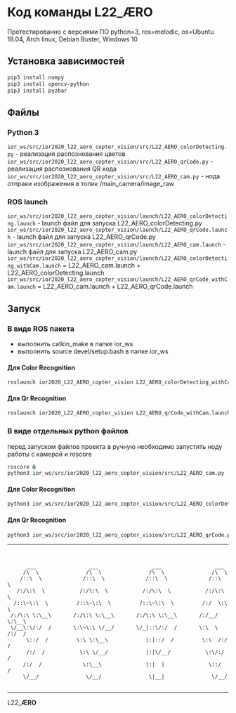 # Код команды L22_**ÆRO**

Протестированно с версиями ПО python=3, ros=melodic, os=Ubuntu 18.04, Arch linux, Debian Buster, Windows 10
## Установка зависимостей
```bash
pip3 install numpy
pip3 install opencv-python
pip3 install pyzbar
```
## Файлы 
### Python 3
```ior_ws/src/ior2020_l22_aero_copter_vision/src/L22_AERO_colorDetecting.py``` - реализация распознования цветов \
```ior_ws/src/ior2020_l22_aero_copter_vision/src/L22_AERO_qrCode.py``` - реализация распознования QR кода \
```ior_ws/src/ior2020_l22_aero_copter_vision/src/L22_AERO_cam.py``` - нода отпраки изображения в топик /main_camera/image_raw

### ROS launch
```ior_ws/src/ior2020_l22_aero_copter_vision/launch/L22_AERO_colorDetecting.launch``` - launch файл для запуска L22_AERO_colorDetecting.py \
```ior_ws/src/ior2020_l22_aero_copter_vision/launch/L22_AERO_qrCode.launch``` -  launch файл для запуска L22_AERO_qrCode.py \
```ior_ws/src/ior2020_l22_aero_copter_vision/launch/L22_AERO_cam.launch``` -  launch файл для запуска L22_AERO_cam.py \
```ior_ws/src/ior2020_l22_aero_copter_vision/launch/L22_AERO_colorDetecting_withCam.launch``` = L22_AERO_cam.launch + L22_AERO_colorDetecting.launch \
```ior_ws/src/ior2020_l22_aero_copter_vision/launch/L22_AERO_qrCode_withCam.launch``` = L22_AERO_cam.launch + L22_AERO_qrCode.launch 

## Запуск
### В виде ROS пакета
 <!-- - Создать catkin workspace 
 - Поместить файлы пакета в папку src workspace`а
 - Cкомпелировать пакет ior2020_L22_AERO_copter_vision  (выполнить ``` catkin_make``` в папке workspace`a )
 - выполнить ``` source devel/setup.bash``` в папке workspace`a  -->
 - выполнить catkin_make в папке ior_ws
 - выполнить source devel/setup.bash в папке ior_ws
#### Для Color Recognition
```bash
roslaunch ior2020_L22_AERO_copter_vision L22_AERO_colorDetecting_withCam.launch
```
#### Для Qr Recognition
```bash
roslaunch ior2020_L22_AERO_copter_vision L22_AERO_qrCode_withCam.launch
```
### В виде отдельных python файлов
перед запуском файлов проекта в ручную необходимо запустить ноду работы с камерой и roscore
```bash
roscore &
python3 ior_ws/src/ior2020_l22_aero_copter_vision/src/L22_AERO_cam.py
```
#### Для Color Recognition
```bash
python3 ior_ws/src/ior2020_l22_aero_copter_vision/src/L22_AERO_colorDetecting.py
```
#### Для Qr Recognition
```bash
python3 ior_ws/src/ior2020_l22_aero_copter_vision/src/L22_AERO_qrCode.py
```
-----------

```


      ___                 ___                 ___                 ___     
     /\  \               /\  \               /\  \               /\  \    
    /::\  \             /::\  \             /::\  \             /::\  \   
   /:/\:\  \           /:/\:\  \           /:/\:\  \           /:/\:\  \  
  /::\~\:\  \         /::\~\:\  \         /::\~\:\  \         /:/  \:\  \ 
 /:/\:\ \:\__\       /:/\:\ \:\__\       /:/\:\ \:\__\       /:/__/ \:\__\
 \/__\:\/:/  /       \:\~\:\ \/__/       \/_|::\/:/  /       \:\  \ /:/  /
      \::/  /         \:\ \:\__\            |:|::/  /         \:\  /:/  / 
      /:/  /           \:\ \/__/            |:|\/__/           \:\/:/  /  
     /:/  /             \:\__\              |:|  |              \::/  /   
     \/__/               \/__/               \|__|               \/__/    


```

-----------
L22_**ÆRO**
